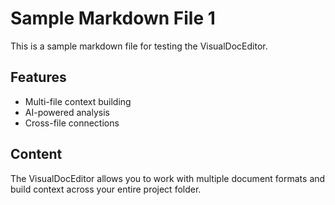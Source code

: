 # Sample Markdown File 1

This is a sample markdown file for testing the VisualDocEditor.

## Features
- Multi-file context building
- AI-powered analysis
- Cross-file connections

## Content
The VisualDocEditor allows you to work with multiple document formats and build context across your entire project folder.
